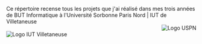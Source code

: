 Ce répertoire recense tous les projets que j'ai réalisé dans mes trois années de BUT Informatique
à l'Université Sorbonne Paris Nord | IUT de Villetaneuse
<br>
<img style="float:right;" src="https://www.univ-paris13.fr/wp-content/uploads/LOGOTYPE-Officiel-Universite-Sorbonne-Paris-Nord.png" alt="Logo USPN">
<br>
<img style="clear:right;" src="https://iutv.univ-paris13.fr/wp-content/uploads/logotype-iutv-2023.png" alt="Logo IUT Villetaneuse">
